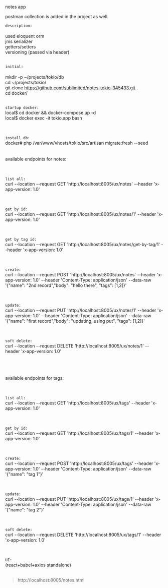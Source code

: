 notes app


postman collection is added in the project as well. 

`description:`<br /><br />
used eloquent orm<br />
jms serializer <br />
getters/setters <br />
versioning (passed via header)<br /><br />


`initial:`<br /><br />
mkdir -p ~/projects/tokio/db<br />
cd ~/projects/tokio/<br />
git clone https://github.com/sublimited/notes-tokio-345433.git .<br />
cd docker/<br />
<br />

`startup docker:`<br />
local$ cd docker && docker-compose up -d <br />
local$ docker exec -it tokio.app bash<br />
<br /><br />

`install db:`<br />
docker# php /var/www/vhosts/tokio/src/artisan migrate:fresh --seed<br />
<br />
<br />
available endpoints for notes:<br />
<br />
<br />

`list all:`<br />
curl --location --request GET 'http://localhost:8005/ux/notes' --header 'x-app-version: 1.0'<br />
<br /><br />

`get by id:`<br />
curl --location --request GET 'http://localhost:8005/ux/notes/1' --header 'x-app-version: 1.0'<br />
<br /><br />

`get by tag id:`<br />
curl --location --request GET 'http://localhost:8005/ux/notes/get-by-tag/1' --header 'x-app-version: 1.0'<br />
<br /><br />

`create:`<br />
curl --location --request POST 'http://localhost:8005/ux/notes' --header 'x-app-version: 1.0' --header 'Content-Type: application/json' --data-raw '{"name": "2nd record","body": "hello there", "tags": [1,2]}'<br />
<br /><br />

`update:`<br />
curl --location --request PUT 'http://localhost:8005/ux/notes/1' --header 'x-app-version: 1.0' --header 'Content-Type: application/json' --data-raw '{"name": "first record","body": "updating, using put", "tags": [1,2]}'<br />
<br /><br />

`soft delete:`<br />
curl --location --request DELETE 'http://localhost:8005/ux/notes/1' --header 'x-app-version: 1.0'<br />
<br /><br />
<br />
<br />
available endpoints for tags:<br />
<br />
<br />

`list all:`<br />
curl --location --request GET 'http://localhost:8005/ux/tags' --header 'x-app-version: 1.0'<br />
<br /><br />

`get by id:`<br />
curl --location --request GET 'http://localhost:8005/ux/tags/1' --header 'x-app-version: 1.0'<br />
<br /><br />

`create:`<br />
curl --location --request POST 'http://localhost:8005/ux/tags' --header 'x-app-version: 1.0' --header 'Content-Type: application/json' --data-raw '{"name": "tag 1"}'<br />
<br /><br />

`update:`<br />
curl --location --request PUT 'http://localhost:8005/ux/tags/1' --header 'x-app-version: 1.0' --header 'Content-Type: application/json' --data-raw '{"name": "tag 2"}'<br />
<br /><br />

`soft delete:`<br />
curl --location --request DELETE 'http://localhost:8005/ux/tags/1' --header 'x-app-version: 1.0'<br />
<br /><br />



`UI:`<br />
(react+babel+axios standalone)<br />
<br />
> http://localhost:8005/notes.html
